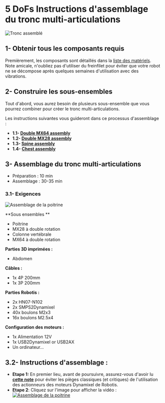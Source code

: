 # 5 DoFs Instructions d'assemblage du tronc multi-articulations

![Tronc assemblé](../img/trunk_assembled.jpg)

## 1- Obtenir tous les composants requis

Premièrement, les composants sont détaillés dans la [liste des matériels](5_DoFs_trunk_BOM.md).
Note amicale, n'oubliez pas d'utiliser du freinfilet pour éviter que votre robot ne se décompose après quelques semaines d'utilisation avec des vibrations.


## 2- Construire les sous-ensembles

Tout d'abord, vous aurez besoin de plusieurs sous-ensemble que vous pourrez combiner pour créer le tronc multi-articulations.

Les instructions suivantes vous guideront dans ce processus d'assemblage :

- **1.1- [Double MX64 assembly](//github.com/matthieu-lapeyre/Robotis-library/blob/master/doc/double_MX64_assembly.md)**
- **1.2- [Double MX28 assembly](//github.com/matthieu-lapeyre/Robotis-library/blob/master/doc/double_MX28_assembly.md)**
- **1.3- [Spine assembly](subassembly/spine_assembly_instructions.md)**
- **1.4- [Chest assembly](subassembly/chest_assembly_instructions.md)**


## 3- Assemblage du tronc multi-articulations


- Préparation : 10 min
- Assemblage : 30-35 min


### 3.1- Exigences
![Assemblage de la poitrine](../img/trunk_assembly.jpg)

**Sous ensembles **
- Poitrine
- MX28 à double rotation
- Colonne vertébrale
- MX64 à double rotation

**Parties 3D imprimées :**
- Abdomen

**Câbles :**
- 1x 4P 200mm
- 1x 3P 200mm


**Parties Robotis :**
- 2x HN07-N102
- 2x SMPS2Dynamixel
- 40x boulons M2x3
- 16x boulons M2.5x4

**Configuration des moteurs :**
- 1x Alimentation 12V
- 1x USB2Dynamixel or USB2AX
- Un ordinateur...



## 3.2- Instructions d'assemblage :

- **Etape 1:** En premier lieu, avant de poursuivre, assurez-vous d'avoir lu [**cette note**](//github.com/matthieu-lapeyre/Robotis-library/blob/master/doc/robotis_tricks.md) pour éviter les pièges classiques (et critiques) de l'utilisation des actionneurs des moteurs Dynamixel de Robotis.
- **Etape 2**: Cliquez sur l'image pour afficher la vidéo :
[![Assemblage de la poitrine](http://img.youtube.com/vi/LEHLdoBEr4Q/0.jpg)](http://youtu.be/LEHLdoBEr4Q)

